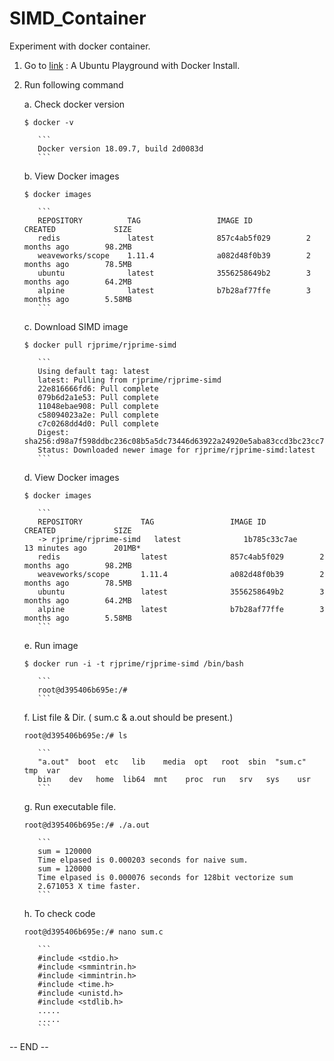 # SIMD_Container
Experiment with docker container.


1. Go to [link](https://www.katacoda.com/courses/ubuntu/playground) : A Ubuntu Playground with Docker Install.

2. Run following command

    a. Check docker version 
      ```
      $ docker -v
      ```
          ```
          Docker version 18.09.7, build 2d0083d
          ```
     
    b. View Docker images 
      ```
      $ docker images
      ```
          ```
          REPOSITORY          TAG                 IMAGE ID            CREATED             SIZE
          redis               latest              857c4ab5f029        2 months ago        98.2MB
          weaveworks/scope    1.11.4              a082d48f0b39        2 months ago        78.5MB
          ubuntu              latest              3556258649b2        3 months ago        64.2MB
          alpine              latest              b7b28af77ffe        3 months ago        5.58MB
          ```
    c. Download SIMD image 
      ```
      $ docker pull rjprime/rjprime-simd
      ```
          ```
          Using default tag: latest
          latest: Pulling from rjprime/rjprime-simd
          22e816666fd6: Pull complete
          079b6d2a1e53: Pull complete
          11048ebae908: Pull complete
          c58094023a2e: Pull complete
          c7c0268dd4d0: Pull complete
          Digest: sha256:d98a7f598ddbc236c08b5a5dc73446d63922a24920e5aba83ccd3bc23cc78e68
          Status: Downloaded newer image for rjprime/rjprime-simd:latest
          ```
    d. View Docker images
      ```
      $ docker images
      ```
          ```
          REPOSITORY             TAG                 IMAGE ID            CREATED             SIZE
          -> rjprime/rjprime-simd   latest              1b785c33c7ae        13 minutes ago      201MB*
          redis                  latest              857c4ab5f029        2 months ago        98.2MB
          weaveworks/scope       1.11.4              a082d48f0b39        2 months ago        78.5MB
          ubuntu                 latest              3556258649b2        3 months ago        64.2MB
          alpine                 latest              b7b28af77ffe        3 months ago        5.58MB
          ```
    e. Run image  
      ```
      $ docker run -i -t rjprime/rjprime-simd /bin/bash
      ```
          ```
          root@d395406b695e:/#
          ```
    f. List file & Dir. ( sum.c & a.out should be present.) 
      ```
      root@d395406b695e:/# ls
      ```
          ```
          "a.out"  boot  etc   lib    media  opt   root  sbin  "sum.c"  tmp  var
          bin    dev   home  lib64  mnt    proc  run   srv   sys    usr
          ```
    g. Run executable file.
      ```
      root@d395406b695e:/# ./a.out
      ```
          ```
          sum = 120000
          Time elpased is 0.000203 seconds for naive sum.
          sum = 120000
          Time elpased is 0.000076 seconds for 128bit vectorize sum
          2.671053 X time faster.
          ```
    h. To check code 
      ```
      root@d395406b695e:/# nano sum.c
      ```
          ```
          #include <stdio.h>
          #include <smmintrin.h>
          #include <immintrin.h>
          #include <time.h>
          #include <unistd.h>
          #include <stdlib.h>
          .....
          .....
          ```



-- END --
      
      

